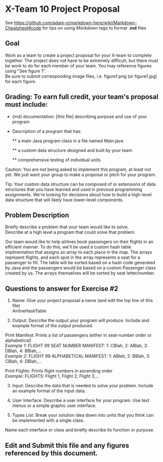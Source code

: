 # X-Team 10 Project Proposal

See https://github.com/adam-p/markdown-here/wiki/Markdown-Cheatsheet#code for tips on using *Markdown* tags to format __.md__ files

## Goal

Work as a team to create a project proposal for your X-team to complete together.
The project does not have to be extremely difficult,
but there must be work to do for each member of your team.
You may reference figures using "See figure 1".  
Be sure to submit corresponding image files, i.e. figure1.png (or figure1.jpg) for each figure.

## Grading: To earn full credit, your team's proposal must include:

* (md) documentation: [this file] describing purpose and use of your program

* Description of a program that has:

  ** a main Java program class in a file named Main.java
  
  ** a custom data structure designed and built by your team
  
  ** comprehensive testing of individual units
  
 Caution: You are not being asked to implement this program, at least not yet. 
 We just want your group to make a proposal or pitch for your program.
 
 Tip: Your custom data structure can be composed of or extensions of data structures that you have learned and used in previous programming assignments.  We're looking for decisions about how to build a high-level data structure that will likely have lower-level components.

## Problem Description

Briefly describe a problem that your team would like to solve.  
Describe at a high level a program that could solve that problem.

Our team would like to help airlines book passengers on their flights in an efficient manner.  To do this, we'll be used a custom
hash table implmentation that assigns an array to each place in the map.  The arrays represent flights, and each spot in the array represents a seat for a passenger to fill.  The table will be sorted based on a hash code generated by Java and the passengers would be based on a custom Passenger class created by us.  The arrays themselves will be sorted by seat letter/number.

## Questions to answer for Exercise #2

1. Name: Give your project proposal a name (and edit the top line of this file)  
AirlineHashTable

2. Output: Describe the output your program will produce.  Include and example format of the output produced.  
   
Print Manifest: Prints a list of passengers (either in seat-number order or alphabetical)  
*Example 1:* FLIGHT 99 SEAT NUMBER MANIFEST: 1: CBlah, 2: ABlah, 3: DBlah, 4: BBlah,...  
*Example 2:* FLIGHT 99 ALPHABETICAL MANIFEST: 1: ABlah, 2: BBlah, 3: CBlah, 4: DBlah,... 
  
Print Flights: Prints flight numbers in ascending order  
*Example:* FLIGHTS: Flight 1, Flight 2, Flight 3,...

3. Input: Describe the data that is needed to solve your problem. Include an example format of the input data.



4. User Interface: Describe a user interface for your program.  Use text menus or a simple graphic user interface.



5. Types List: Break your solution idea down into units that you think can be implemented with a single class.



Name each interface or class and briefly describe its function or purpose.


## Edit and Submit this file and any figures referenced by this document.

